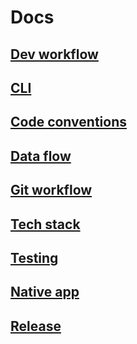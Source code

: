 # Docs

## [Dev workflow](./dev-workflow.md)

## [CLI](./cli.md)

## [Code conventions](./code-conventions.md)

## [Data flow](./data-flow.md)

## [Git workflow](./git-workflow.md)

## [Tech stack](./tech-stack.md)

## [Testing](./testing.md)

## [Native app](./native.md)

## [Release](./release.md)